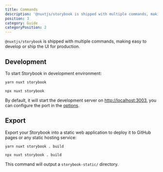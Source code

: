 ```yaml
---
title: Commands
description: '@nuxtjs/storybook is shipped with multiple commands, making easy to develop or ship the UI for production'
position: 3
category: Guide
categoryPosition: 2
---
```


`@nuxtjs/storybook` is shipped with multiple commands, making easy to develop or ship the UI for production.

## Development

To start Storybook in development environment:

<code-group>
  <code-block label="Yarn" active>

  ```bash
  yarn nuxt storybook
  ```

  </code-block>
  <code-block label="NPM">

  ```bash
  npx nuxt storybook
  ```

  </code-block>
</code-group>

By default, it will start the development server on [http://localhost:3003](http://localhost:3003), you can configure the port in the [options](/options#port).

## Export

Export your Storybook into a static web application to deploy it to GitHub pages or any static hosting service:

<code-group>
  <code-block label="Yarn" active>

  ```bash
  yarn nuxt storybook . build
  ```

  </code-block>
  <code-block label="NPM">

  ```bash
  npx nuxt storybook . build
  ```

  </code-block>
</code-group>

This command will output a `storybook-static/` directory.
